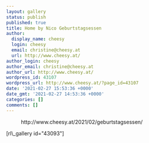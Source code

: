 ```yaml
---
layout: gallery
status: publish
published: true
title: Home by Nico Geburtstagsessen
author:
  display_name: cheesy
  login: cheesy
  email: christine@cheesy.at
  url: http://www.cheesy.at/
author_login: cheesy
author_email: christine@cheesy.at
author_url: http://www.cheesy.at/
wordpress_id: 43107
wordpress_url: http://www.cheesy.at/?page_id=43107
date: '2021-02-27 15:53:36 +0000'
date_gmt: '2021-02-27 14:53:36 +0000'
categories: []
comments: []
---
```

<!-- wp:core-embed/wordpress {"url":"http://www.cheesy.at/2021/02/geburtstagsessen/","type":"rich","providerNameSlug":"cheesy-at","className":""} -->
<figure class="wp-block-embed-wordpress wp-block-embed is-type-rich is-provider-cheesy-at">
<div class="wp-block-embed__wrapper">
http://www.cheesy.at/2021/02/geburtstagsessen/
</div>
</figure>
<!-- /wp:core-embed/wordpress -->
<!-- wp:paragraph -->
[rl\_gallery id="43093"]
<!-- /wp:paragraph -->
